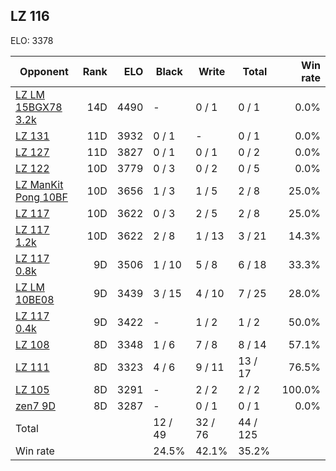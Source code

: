 ## LZ 116 ##

ELO: 3378

Opponent | Rank | ELO | Black | Write | Total | Win rate
---------|-----:|----:|-------|-------|-------|-------:
[LZ LM 15BGX78 3.2k](LZ%20LM%2015BGX78%203.2k.md) | 14D | 4490 | - | 0 / 1 | 0 / 1 | 0.0%
[LZ 131](LZ%20131.md) | 11D | 3932 | 0 / 1 | - | 0 / 1 | 0.0%
[LZ 127](LZ%20127.md) | 11D | 3827 | 0 / 1 | 0 / 1 | 0 / 2 | 0.0%
[LZ 122](LZ%20122.md) | 10D | 3779 | 0 / 3 | 0 / 2 | 0 / 5 | 0.0%
[LZ ManKit Pong 10BF](LZ%20ManKit%20Pong%2010BF.md) | 10D | 3656 | 1 / 3 | 1 / 5 | 2 / 8 | 25.0%
[LZ 117](LZ%20117.md) | 10D | 3622 | 0 / 3 | 2 / 5 | 2 / 8 | 25.0%
[LZ 117 1.2k](LZ%20117%201.2k.md) | 10D | 3622 | 2 / 8 | 1 / 13 | 3 / 21 | 14.3%
[LZ 117 0.8k](LZ%20117%200.8k.md) | 9D | 3506 | 1 / 10 | 5 / 8 | 6 / 18 | 33.3%
[LZ LM 10BE08](LZ%20LM%2010BE08.md) | 9D | 3439 | 3 / 15 | 4 / 10 | 7 / 25 | 28.0%
[LZ 117 0.4k](LZ%20117%200.4k.md) | 9D | 3422 | - | 1 / 2 | 1 / 2 | 50.0%
[LZ 108](LZ%20108.md) | 8D | 3348 | 1 / 6 | 7 / 8 | 8 / 14 | 57.1%
[LZ 111](LZ%20111.md) | 8D | 3323 | 4 / 6 | 9 / 11 | 13 / 17 | 76.5%
[LZ 105](LZ%20105.md) | 8D | 3291 | - | 2 / 2 | 2 / 2 | 100.0%
[zen7 9D](zen7%209D.md) | 8D | 3287 | - | 0 / 1 | 0 / 1 | 0.0%
Total | | | 12 / 49 | 32 / 76 | 44 / 125 | 
Win rate| | | 24.5% | 42.1% | 35.2% | 
